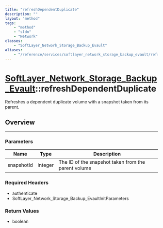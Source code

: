 ```yaml
---
title: "refreshDependentDuplicate"
description: ""
layout: "method"
tags:
    - "method"
    - "sldn"
    - "Network"
classes:
    - "SoftLayer_Network_Storage_Backup_Evault"
aliases:
    - "/reference/services/softlayer_network_storage_backup_evault/refreshDependentDuplicate"
---
```

# [SoftLayer_Network_Storage_Backup_Evault](/reference/services/SoftLayer_Network_Storage_Backup_Evault)::refreshDependentDuplicate

Refreshes a dependent duplicate volume with a snapshot taken from its parent.


## Overview 


-----

### Parameters 
|Name | Type | Description |
| --- | --- | --- |
|snapshotId| integer| The ID of the snapshot taken from the parent volume|


### Required Headers
* authenticate
* SoftLayer_Network_Storage_Backup_EvaultInitParameters


### Return Values
* boolean




